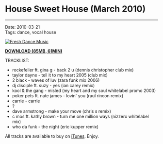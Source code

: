 # House Sweet House (March 2010)

----

Date: 2010-03-21    
Tags: dance, vocal house    

[![Fresh Dance Music](https://drive.google.com/uc?export=download&id=0B8ZWtaisj528UURtMjg0TFFYcTA)](https://drive.google.com/uc?export=download&id=0B_4_ynm06YZIcC1JNWxzMjFLQmc)

[**DOWNLOAD (85MB, 61MIN)**](https://drive.google.com/uc?export=download&id=0B_4_ynm06YZITDMzU0tJN3Vucnc)

TRACKLIST:

* rockefeller ft. gina g - back 2 u (dennis christopher club mix)
* taylor dayne - tell it to my heart 2005 (club mix)
* 2 black - waves of luv (zara funk mix 2006)
* dj disciple ft. suzy - yes (ian carey remix)
* kool & the gang - misled (my heart and my soul whitelabel promo 2003)
* poker pets ft. nate james - lovin' you (raul rincon remix)
* carrie - carrie
* ? 
* dave armstrong - make your move (chris s remix)
* c mos ft. kathy brown - turn me one million ways (nizzero whitelabel mix)
* who da funk - the night (eric kupper remix)

All tracks are available to buy on <a href="http://itunes.apple.com/pl/" target="_blank">iTunes</a>.
Enjoy.
